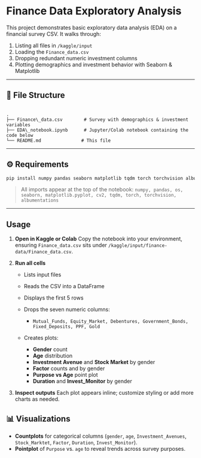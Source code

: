 # Finance Data Exploratory Analysis
This project demonstrates basic exploratory data analysis (EDA) on a financial survey CSV. It walks through:

1. Listing all files in `/kaggle/input`  
2. Loading the `Finance_data.csv`  
3. Dropping redundant numeric investment columns  
4. Plotting demographics and investment behavior with Seaborn & Matplotlib  

---

## 📁 File Structure

```

.
├── Finance\_data.csv        # Survey with demographics & investment variables
├── EDA\_notebook.ipynb      # Jupyter/Colab notebook containing the code below
└── README.md               # This file

````

---

## ⚙️ Requirements

```bash
pip install numpy pandas seaborn matplotlib tqdm torch torchvision albumentations opencv-python pillow
````

> All imports appear at the top of the notebook:
> `numpy, pandas, os, seaborn, matplotlib.pyplot, cv2, tqdm, torch, torchvision, albumentations`

---

## Usage

1. **Open in Kaggle or Colab**
   Copy the notebook into your environment, ensuring `Finance_data.csv` sits under `/kaggle/input/finance-data/Finance_data.csv`.

2. **Run all cells**

   * Lists input files
   * Reads the CSV into a DataFrame
   * Displays the first 5 rows
   * Drops the seven numeric columns:

     * `Mutual_Funds, Equity_Market, Debentures, Government_Bonds, Fixed_Deposits, PPF, Gold`
   * Creates plots:

     * **Gender** count
     * **Age** distribution
     * **Investment Avenue** and **Stock Market** by gender
     * **Factor** counts and by gender
     * **Purpose vs Age** point plot
     * **Duration** and **Invest\_Monitor** by gender

3. **Inspect outputs**
   Each plot appears inline; customize styling or add more charts as needed.


## 📊 Visualizations

* **Countplots** for categorical columns (`gender`, `age`, `Investment_Avenues`, `Stock_Marktet`, `Factor`, `Duration`, `Invest_Monitor`).
* **Pointplot** of `Purpose` vs. `age` to reveal trends across survey purposes.
